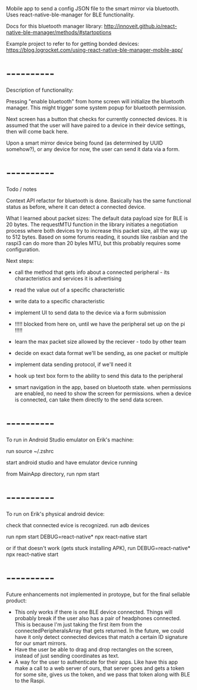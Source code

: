 Mobile app to send a config JSON file to the smart mirror via bluetooth.
Uses react-native-ble-manager for BLE functionality.

Docs for this bluetooth manager library:
http://innoveit.github.io/react-native-ble-manager/methods/#startoptions

Example project to refer to for getting bonded devices:
https://blog.logrocket.com/using-react-native-ble-manager-mobile-app/

# ----------

Description of functionality:

Pressing "enable bluetooth" from home screen will initialize the bluetooth manager. This might trigger some system popup for bluetooth permission.

Next screen has a button that checks for currently connected devices. It is assumed that the user will have paired to a device in their device settings, then will come back here.

Upon a smart mirror device being found (as determined by UUID somehow?), or any device for now, the user can send it data via a form.

# ----------

Todo / notes

Context API refactor for bluetooth is done. Basically has the same functional status as before, where it can detect a connected device.

What I learned about packet sizes:
The default data payload size for BLE is 20 bytes. The requestMTU function in the library initiates a negotiation process where both devices try to increase this packet size, all the way up to 512 bytes. Based on some forums reading, it sounds like rasbian and the raspi3 can do more than 20 byles MTU, but this probably requires some configuration.

Next steps:
- call the method that gets info about a connected peripheral - its characteristics and services it is advertising
- read the value out of a specific characteristic
- write data to a specific characteristic
- implement UI to send data to the device via a form submission

- !!!!! blocked from here on, until we have the peripheral set up on the pi !!!!!

- learn the max packet size allowed by the reciever - todo by other team
- decide on exact data format we'll be sending, as one packet or multiple
- implement data sending protocol, if we'll need it
- hook up text box form to the ability to send this data to the peripheral
- smart navigation in the app, based on bluetooth state. when permissions are enabled, no need to show the screen for permissions. when a device is connected, can take them directly to the send data screen.

# ----------

To run in Android Studio emulator on Erik's machine:

run
   source ~/.zshrc

start android studio and have emulator device running

from MainApp directory, run
   npm start

# ----------

To run on Erik's physical android device:

check that connected evice is recognized. run
   adb devices

run
   npm start
   DEBUG=react-native* npx react-native start

or if that doesn't work (gets stuck installing APK), run
   DEBUG=react-native* npx react-native start

# ----------

Future enhancements not implemented in protoype, but for the final sellable product:
- This only works if there is one BLE device connected. Things will probably break if the user also has a pair of headphones connected. This is because I'm just taking the first item from the connectedPeripheralsArray that gets returned. In the future, we could have it only detect connected devices that match a certain ID signature for our smart mirrors.
- Have the user be able to drag and drop rectangles on the screen, instead of just sending coordinates as text.
- A way for the user to authenticate for their apps. Like have this app make a call to a web server of ours, that server goes and gets a token for some site, gives us the token, and we pass that token along with BLE to the Raspi.